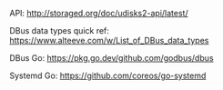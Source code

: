 API: http://storaged.org/doc/udisks2-api/latest/

DBus data types quick ref: https://www.alteeve.com/w/List_of_DBus_data_types

DBus Go: https://pkg.go.dev/github.com/godbus/dbus

Systemd Go: https://github.com/coreos/go-systemd
